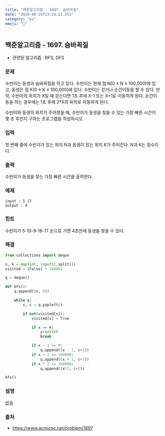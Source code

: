 ```yaml
---
title: "백준알고리즘 - 1697. 숨바꼭질"
date: "2020-08-29T23:24:21.552"
category: "ps"
emoji: "🌄"
---
```


## 백준알고리즘 - 1697. 숨바꼭질

- 관련된 알고리즘 : BFS, DFS

### 문제

수빈이는 동생과 숨바꼭질을 하고 있다. 수빈이는 현재 점 N(0 ≤ N ≤ 100,000)에 있고, 동생은 점 K(0 ≤ K ≤ 100,000)에 있다. 수빈이는 걷거나 순간이동을 할 수 있다. 만약, 수빈이의 위치가 X일 때 걷는다면 1초 후에 X-1 또는 X+1로 이동하게 된다. 순간이동을 하는 경우에는 1초 후에 2*X의 위치로 이동하게 된다.

수빈이와 동생의 위치가 주어졌을 때, 수빈이가 동생을 찾을 수 있는 가장 빠른 시간이 몇 초 후인지 구하는 프로그램을 작성하시오.

### 입력

첫 번째 줄에 수빈이가 있는 위치 N과 동생이 있는 위치 K가 주어진다. N과 K는 정수이다.

### 출력

수빈이가 동생을 찾는 가장 빠른 시간을 출력한다.

### 예제

```
input : 5 17
output : 4
```

### 힌트

수빈이가 5-10-9-18-17 순으로 가면 4초만에 동생을 찾을 수 있다.

### 해결

```python
from collections import deque

n, k = map(int, input().split())
visited = [False] * 100001

q = deque()

def bfs():
    q.append((n, 0))

    while q:
        x, c = q.popleft()

        if not(visited[x]):
            visited[x] = True

            if x == k:
                print(c)
                break

            if x - 1 >= 0:
                q.append((x - 1, c+1))
            if x + 1 <= 100000:
                q.append((x + 1, c+1))
            if x * 2 <= 100000:
                q.append((x*2, c+1))

bfs()
```

### 설명

없음

### 출처

- https://www.acmicpc.net/problem/1697
